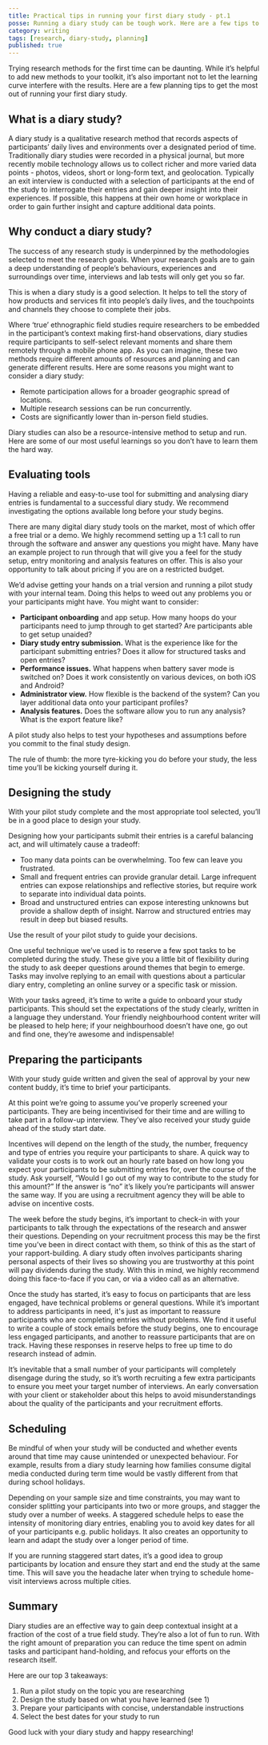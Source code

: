 ```yaml
---
title: Practical tips in running your first diary study - pt.1
posse: Running a diary study can be tough work. Here are a few tips to start you off on the right foot.
category: writing
tags: [research, diary-study, planning]
published: true
---
```


Trying research methods for the first time can be daunting. While it’s helpful to add new methods to your toolkit, it’s also important not to let the learning curve interfere with the results. Here are a few planning tips to get the most out of running your first diary study.

## What is a diary study?

A diary study is a qualitative research method that records aspects of participants’ daily lives and environments over a designated period of time. Traditionally diary studies were recorded in a physical journal, but more recently mobile technology allows us to collect richer and more varied data points - photos, videos, short or long-form text, and geolocation. Typically an exit interview is conducted with a selection of participants at the end of the study to interrogate their entries and gain deeper insight into their experiences. If possible, this happens at their own home or workplace in order to gain further insight and capture additional data points.

## Why conduct a diary study?

The success of any research study is underpinned by the methodologies selected to meet the research goals. When your research goals are to gain a deep understanding of people’s behaviours, experiences and surroundings over time, interviews and lab tests will only get you so far.

This is when a diary study is a good selection. It helps to tell the story of how products and services fit into people’s daily lives, and the touchpoints and channels they choose to complete their jobs.

Where ‘true’ ethnographic field studies require researchers to be embedded in the participant’s context making first-hand observations, diary studies require participants to self-select relevant moments and share them remotely through a mobile phone app. As you can imagine, these two methods require different amounts of resources and planning and can generate different results. Here are some reasons you might want to consider a diary study:

* Remote participation allows for a broader geographic spread of locations.
* Multiple research sessions can be run concurrently.
* Costs are significantly lower than in-person field studies.

Diary studies can also be a resource-intensive method to setup and run. Here are some of our most useful learnings so you don’t have to learn them the hard way.

## Evaluating tools

Having a reliable and easy-to-use tool for submitting and analysing diary entries is fundamental to a successful diary study. We recommend investigating the options available long before your study begins.

There are many digital diary study tools on the market, most of which offer a free trial or a demo. We highly recommend setting up a 1:1 call to run through the software and answer any questions you might have. Many have an example project to run through that will give you a feel for the study setup, entry monitoring and analysis features on offer. This is also your opportunity to talk about pricing if you are on a restricted budget.

We’d advise getting your hands on a trial version and running a pilot study with your internal team. Doing this helps to weed out any problems you or your participants might have. You might want to consider:

* **Participant onboarding** and app setup. How many hoops do your participants need to jump through to get started? Are participants able to get setup unaided?
* **Diary study entry submission.** What is the experience like for the participant submitting entries? Does it allow for structured tasks and open entries?
* **Performance issues.** What happens when battery saver mode is switched on? Does it work consistently on various devices, on both iOS and Android?
* **Administrator view.** How flexible is the backend of the system? Can you layer additional data onto your participant profiles?
* **Analysis features.** Does the software allow you to run any analysis? What is the export feature like?

A pilot study also helps to test your hypotheses and assumptions before you commit to the final study design.

The rule of thumb: the more tyre-kicking you do before your study, the less time you’ll be kicking yourself during it.

## Designing the study

With your pilot study complete and the most appropriate tool selected, you’ll be in a good place to design your study.

Designing how your participants submit their entries is a careful balancing act, and will ultimately cause a tradeoff:

* Too many data points can be overwhelming. Too few can leave you frustrated.
* Small and frequent entries can provide granular detail. Large infrequent entries can expose relationships and reflective stories, but require work to separate into individual data points.
* Broad and unstructured entries can expose interesting unknowns but provide a shallow depth of insight. Narrow and structured entries may result in deep but biased results.

Use the result of your pilot study to guide your decisions.

One useful technique we’ve used is to reserve a few spot tasks to be completed during the study. These give you a little bit of flexibility during the study to ask deeper questions around themes that begin to emerge. Tasks may involve replying to an email with questions about a particular diary entry, completing an online survey or a specific task or mission.

With your tasks agreed, it’s time to write a guide to onboard your study participants. This should set the expectations of the study clearly, written in a language they understand. Your friendly neighbourhood content writer will be pleased to help here; if your neighbourhood doesn’t have one, go out and find one, they’re awesome and indispensable!

## Preparing the participants

With your study guide written and given the seal of approval by your new content buddy, it’s time to brief your participants.

At this point we’re going to assume you’ve properly screened your participants. They are being incentivised for their time and are willing to take part in a follow-up interview. They’ve also received your study guide ahead of the study start date.

Incentives will depend on the length of the study, the number, frequency and type of entries you require your participants to share. A quick way to validate your costs is to work out an hourly rate based on how long you expect your participants to be submitting entries for, over the course of the study. Ask yourself, “Would I go out of my way to contribute to the study for this amount?” If the answer is “no” it’s likely you’re participants will answer the same way. If you are using a recruitment agency they will be able to advise on incentive costs.

The week before the study begins, it’s important to check-in with your participants to talk through the expectations of the research and answer their questions. Depending on your recruitment process this may be the first time you’ve been in direct contact with them, so think of this as the start of your rapport-building. A diary study often involves participants sharing personal aspects of their lives so showing you are trustworthy at this point will pay dividends during the study. With this in mind, we highly recommend doing this face-to-face if you can, or via a video call as an alternative.

Once the study has started, it’s easy to focus on participants that are less engaged, have technical problems or general questions. While it’s important to address participants in need, it's just as important to reassure participants who are completing entries without problems. We find it useful to write a couple of stock emails before the study begins, one to encourage less engaged participants, and another to reassure participants that are on track. Having these responses in reserve helps to free up time to do research instead of admin.

It’s inevitable that a small number of your participants will completely disengage during the study, so it’s worth recruiting a few extra participants to ensure you meet your target number of interviews. An early conversation with your client or stakeholder about this helps to avoid misunderstandings about the quality of the participants and your recruitment efforts.

## Scheduling

Be mindful of when your study will be conducted and whether events around that time may cause unintended or unexpected behaviour. For example, results from a diary study learning how families consume digital media conducted during term time would be vastly different from that during school holidays.

Depending on your sample size and time constraints, you may want to consider splitting your participants into two or more groups, and stagger the study over a number of weeks. A staggered schedule helps to ease the intensity of monitoring diary entries, enabling you to avoid key dates for all of your participants e.g. public holidays. It also creates an opportunity to learn and adapt the study over a longer period of time.

If you are running staggered start dates, it’s a good idea to group participants by location and ensure they start and end the study at the same time. This will save you the headache later when trying to schedule home-visit interviews across multiple cities.

## Summary

Diary studies are an effective way to gain deep contextual insight at a fraction of the cost of a true field study. They’re also a lot of fun to run. With the right amount of preparation you can reduce the time spent on admin tasks and participant hand-holding, and refocus your efforts on the research itself.

Here are our top 3 takeaways:

1. Run a pilot study on the topic you are researching
2. Design the study based on what you have learned (see 1)
3. Prepare your participants with concise, understandable instructions
4. Select the best dates for your study to run

Good luck with your diary study and happy researching!
